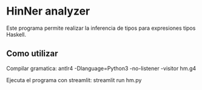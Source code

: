 # HinNer analyzer

Este programa permite realizar la inferencia de tipos para expresiones tipos Haskell.

## Como utilizar

Compilar gramatica:
    antlr4 -Dlanguage=Python3 -no-listener -visitor hm.g4

Ejecuta el programa con streamlit:
    streamlit run hm.py